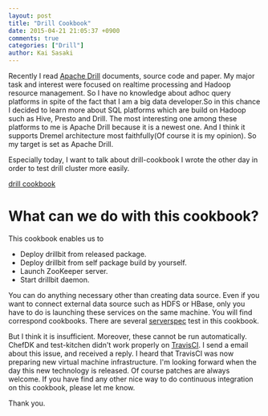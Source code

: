 ```yaml
---
layout: post
title: "Drill Cookbook"
date: 2015-04-21 21:05:37 +0900
comments: true
categories: ["Drill"]
author: Kai Sasaki
---
```


Recently I read [Apache Drill](http://drill.apache.org/) documents, source code and paper. My major task and interest were focused on realtime processing and Hadoop resource management. So I have no knowledge about adhoc query platforms in spite of the fact that I am a big data developer.So in this chance I decided to learn more about SQL platforms which are build on Hadoop such as Hive, Presto and Drill. The most interesting one among these platforms to me is Apache Drill because it is a newest one. And I think it supports Dremel architecture most faithfully(Of course it is my opinion). So my target is set as Apache Drill.

<!-- more -->

Especially today, I want to talk about drill-cookbook I wrote the other day in order to test drill cluster more easily.

[drill cookbook](https://supermarket.chef.io/cookbooks/drill)

# What can we do with this cookbook?

This cookbook enables us to

* Deploy drillbit from released package.
* Deploy drillbit from self package build by yourself.
* Launch ZooKeeper server.
* Start drillbit daemon.

You can do anything necessary other than creating data source. Even if you want to connect external data source such as HDFS or HBase,
only you have to do is launching these services on the same machine. You will find correspond cookbooks. There are several [serverspec](http://serverspec.org/) test in this cookbook.

But I think it is insufficient. Moreover, these cannot be run automatically.
ChefDK and test-kitchen didn't work properly on [TravisCI](travis-ci.org). I send a email about this issue, and received a reply.
I heard that TravisCI was now preparing new virtual machine infrastructure. I'm looking forward when the day this new technology is released.
Of course patches are always welcome. If you have find any other nice way to do continuous integration on this cookbook, please let me know.

Thank you.
